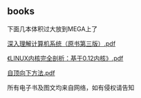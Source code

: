 ## books

下面几本体积过大放到MEGA上了

[深入理解计算机系统（原书第三版）.pdf](https://mega.nz/#!pCZgGYoY!Y64tm_0m4UEBkLoMAwxWFgFTQbvfsnDiEYvEqekSYjA)

[《LINUX内核完全剖析：基于0.12内核》.pdf](https://mega.nz/#!JaJnjRpS!Br52ChFKiNrVPxT77j1-0m-R7g8obNIFNZwkKRyZCfg)

[自顶向下方法.pdf](https://mega.nz/#!VHAmQBBa!NLFE2S1n75kobxwLcKdU2BjFEkGe1sxa2SeSzG65lk4)



所有电子书及图文均来自网络，如有侵权请告知